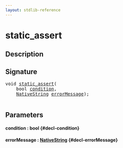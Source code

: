 ```yaml
---
layout: stdlib-reference
---
```


# static\_assert

## Description





## Signature 

<pre>
<span class="code_keyword">void</span> <a href="/stdlib-reference/global-decls/static_assert">static_assert</a>(
    <span class="code_keyword">bool</span> <a href="/stdlib-reference/global-decls/static_assert#decl-condition" class="code_param">condition</a>,
    <a href="/stdlib-reference/types/nativestring-06/index" class="code_type">NativeString</a> <a href="/stdlib-reference/global-decls/static_assert#decl-errorMessage" class="code_param">errorMessage</a>);

</pre>

## Parameters

#### condition  : bool {#decl-condition}
#### errorMessage  : [NativeString](/stdlib-reference/types/nativestring-06/index) {#decl-errorMessage}

